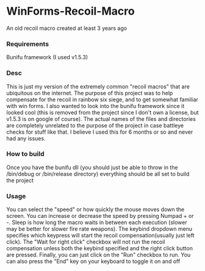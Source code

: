 
# WinForms-Recoil-Macro
An old recoil macro created at least 3 years ago

### Requirements
Bunifu framework (I used v1.5.3)

### Desc
This is just my version of the extremely common "recoil macros" that are ubiquitous on the internet. The purpose of this project was to help compensate for the recoil in rainbow six siege, and to get somewhat familiar with win forms. I also wanted to look into the bunifu framework since it looked cool (this is removed from the project since I don't own a license, but v1.5.3 is on google of course). The actual names of the files and directories are completely unrelated to the purpose of the project in case battleye checks for stuff like that. I believe I used this for 6 months or so and never had any issues.

### How to build
Once you have the bunifu dll (you should just be able to throw in the /bin/debug or /bin/release directory) everything should be all set to build the project

### Usage
You can select the "speed" or how quickly the mouse moves down the screen. You can increase or decrease the speed by pressing Numpad + or -.
Sleep is how long the macro waits in between each execution (slower may be better for slower fire rate weapons). 
The keybind dropdown menu specifies which keypress will start the recoil compensation(usually just left click). 
The "Wait for right click" checkbox will not run the recoil compensation unless both the keybind specified and the right click button are pressed.
Finally, you can just click on the "Run" checkbox to run. You can also press the "End" key on your keyboard to toggle it on and off
